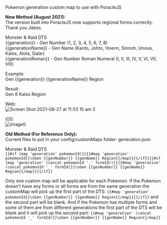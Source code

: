 Pokemon generation custom map to use with PoracleJS

**New Method (August 2021):**<br />
The version built into PoracleJS now supports regional forms correctly. Thank you Jabes.

Monster & Raid DTS<br />
{{generation}} - Gen Number (1, 2, 3, 4, 5, 6, 7, 8)<br />
{{generationName}} - Gen Name (Kanto, Johto, Hoenn, Sinnoh, Unova, Kalos, Alola, Galar)<br />
{{generationRoman}} - Gen Number Roman Numeral (I, II, III, IV, V, VI, VII, VIII)<br />

Example:<br />
Gen {{generation}} {{generationName}} Region

Result:<br />
Gen 6 Kalos Region

Web:<br />
![Screen Shot 2021-08-27 at 11 03 15 am 2](https://user-images.githubusercontent.com/80012316/131057023-eab144d7-61f7-4e2f-b085-5860d08e1fd8.png)

iOS:<br />
![image0](https://user-images.githubusercontent.com/80012316/131057040-80ec2f7b-fb8b-499a-ad21-f9667d45c0df.jpeg)


**Old Method (For Reference Only):**<br />
Current files to put in your config/customMaps folder: generation.json

Monster & Raid DTS<br />
```{{#if (map 'generation' pokemonId)}}{{#map 'generation' pokemonId}}\nGen {{genNumber}} {{genName}} Region{{/map}}{{/if}}{{#if (map 'generation' (concat pokemonId '_' formId))}}{{#map 'generation' (concat pokemonId '_' formId)}}\nGen {{genNumber}} {{genName}} Region{{/map}}{{/if}}```

Only one custom map will be applicable for each Pokemon. If the Pokemon doesn't have any forms or all forms are from the same generation the customMap will pick up the first part of the DTS: `{{#map 'generation' pokemonId}}\nGen {{genNumber}} {{genName}} Region{{/map}}{{/if}}` and the second part will be blank. And if the Pokemon has multiple forms and some of them are from different generations the first part of the DTS will be blank and it will pick up the second part: `{{#map 'generation' (concat pokemonId '_' formId)}}\nGen {{genNumber}} {{genName}} Region{{/map}}`
